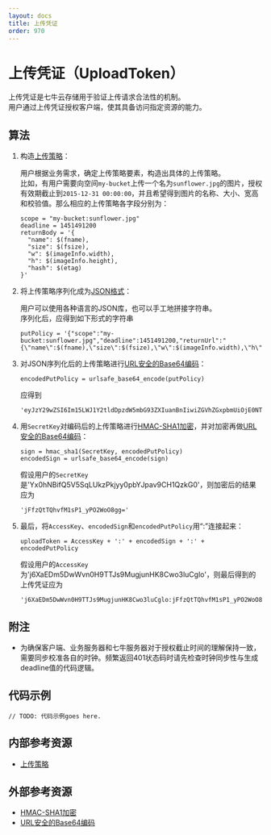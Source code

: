 ```yaml
---
layout: docs
title: 上传凭证
order: 970
---
```


<a name="upload-token"></a>
# 上传凭证（UploadToken）

上传凭证是七牛云存储用于验证上传请求合法性的机制。  
用户通过上传凭证授权客户端，使其具备访问指定资源的能力。  

<a name="upload-token-algorithm"></a>
## 算法

1. 构造[上传策略][putPolicyHref]：  

	用户根据业务需求，确定上传策略要素，构造出具体的上传策略。  
	比如，有用户需要向空间`my-bucket`上传一个名为`sunflower.jpg`的图片，授权有效期截止到`2015-12-31 00:00:00`，并且希望得到图片的名称、大小、宽高和校验值。那么相应的上传策略各字段分别为：  

	```
    scope = "my-bucket:sunflower.jpg"
    deadline = 1451491200
    returnBody = '{
      "name": $(fname),
      "size": $(fsize),
      "w": $(imageInfo.width),
      "h": $(imageInfo.height),
      "hash": $(etag)
    }'
	```

2. 将上传策略序列化成为[JSON格式][jsonHref]：  

	用户可以使用各种语言的JSON库，也可以手工地拼接字符串。  
	序列化后，应得到如下形式的字符串  

	```
    putPolicy = '{"scope":"my-bucket:sunflower.jpg","deadline":1451491200,"returnUrl":"{\"name\":$(fname),\"size\":$(fsize),\"w\":$(imageInfo.width),\"h\":$(imageInfo.height),\"hash\":$(etag)}"}'
	```

3. 对JSON序列化后的上传策略进行[URL安全的Base64编码][urlsafeBase64Href]：  

	```
    encodedPutPolicy = urlsafe_base64_encode(putPolicy)
	```

	应得到

	```
    'eyJzY29wZSI6Im15LWJ1Y2tldDpzdW5mbG93ZXIuanBnIiwiZGVhZGxpbmUiOjE0NTE0OTEyMDAsInJldHVyblVybCI6IntcIm5hbWVcIjokKGZuYW1lKSxcInNpemVcIjokKGZzaXplKSxcIndcIjokKGltYWdlSW5mby53aWR0aCksXCJoXCI6JChpbWFnZUluZm8uaGVpZ2h0KSxcImhhc2hcIjokKGV0YWcpfSJ9'
	```

4. 用`SecretKey`对编码后的上传策略进行[HMAC-SHA1加密][hmacSha1Href]，并对加密再做[URL安全的Base64编码][urlsafeBase64Href]：  

	```
    sign = hmac_sha1(SecretKey, encodedPutPolicy)
    encodedSign = urlsafe_base64_encode(sign)
	```

	假设用户的`SecretKey`是'Yx0hNBifQ5V5SqLUkzPkjyy0pbYJpav9CH1QzkG0'，则加密后的结果应为  

	```
    'jFfzQtTQhvfM1sP1_yPO2WoO8gg='
	```

5. 最后，将`AccessKey`、`encodedSign`和`encodedPutPolicy`用“:”连接起来：  

	```
    uploadToken = AccessKey + ':' + encodedSign + ':' + encodedPutPolicy
	```

	假设用户的`AccessKey`为'j6XaEDm5DwWvn0H9TTJs9MugjunHK8Cwo3luCglo'，则最后得到的上传凭证应为  

	```
    'j6XaEDm5DwWvn0H9TTJs9MugjunHK8Cwo3luCglo:jFfzQtTQhvfM1sP1_yPO2WoO8gg=:eyJzY29wZSI6Im15LWJ1Y2tldDpzdW5mbG93ZXIuanBnIiwiZGVhZGxpbmUiOjE0NTE0OTEyMDAsInJldHVyblVybCI6IntcIm5hbWVcIjokKGZuYW1lKSxcInNpemVcIjokKGZzaXplKSxcIndcIjokKGltYWdlSW5mby53aWR0aCksXCJoXCI6JChpbWFnZUluZm8uaGVpZ2h0KSxcImhhc2hcIjokKGV0YWcpfSJ9'
	```

<a name="upload-token-remarks"></a>
## 附注

- 为确保客户端、业务服务器和七牛服务器对于授权截止时间的理解保持一致，需要同步校准各自的时钟。频繁返回401状态码时请先检查时钟同步性与生成deadline值的代码逻辑。  

<a name="upload-token-samples"></a>
## 代码示例

```
// TODO: 代码示例goes here.
```

<a name="upload-internal-resources"></a>
## 内部参考资源

- [上传策略][putPolicyHref]

<a name="upload-external-resources"></a>
## 外部参考资源

- [HMAC-SHA1加密][hmacSha1Href]
- [URL安全的Base64编码][urlsafeBase64Href]

[putPolicyHref]:            put-policy.html "上传策略"

[jsonHref]:                 http://en.wikipedia.org/wiki/JSON                                                    "JSON格式"
[hmacSha1Href]:             http://en.wikipedia.org/wiki/Hash-based_message_authentication_code                  "HMAC-SHA1加密"
[urlsafeBase64Href]:        http://zh.wikipedia.org/wiki/Base64#.E5.9C.A8URL.E4.B8.AD.E7.9A.84.E5.BA.94.E7.94.A8 "URL安全的Base64编码"
